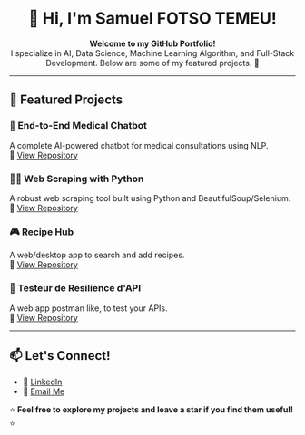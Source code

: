 <h1 align="center">👋 Hi, I'm Samuel FOTSO TEMEU!</h1>
<p align="center">
  <b>Welcome to my GitHub Portfolio!</b><br>
  I specialize in AI, Data Science, Machine Learning Algorithm, and Full-Stack Development. Below are some of my featured projects. 🚀
</p>

---

## 📌 Featured Projects

### 🏥 End-to-End Medical Chatbot  
A complete AI-powered chatbot for medical consultations using NLP.  
🔗 [View Repository](https://github.com/samitochi04/End-to-ENd-Medical-Chatbot)  

### 🕵️‍♂️ Web Scraping with Python  
A robust web scraping tool built using Python and BeautifulSoup/Selenium.  
🔗 [View Repository](https://github.com/samitochi04/Scraping-Python)  

### 🎮 Recipe Hub  
A web/desktop app to search and add recipes.  
🔗 [View Repository](https://github.com/samitochi04/recipehub)  

### 🏫 Testeur de Resilience d'API  
A web app postman like, to test your APIs.  
🔗 [View Repository](https://github.com/samitochi04/TesteurDeResilienceD_Api)  

---

## 📫 Let's Connect!
- 💼 [LinkedIn](www.linkedin.com/in/samuel-fotso-6b9879253)  
- 📧 [Email Me](mailto:temmodaryl317@gmail.com)  

⭐ **Feel free to explore my projects and leave a star if you find them useful!** ⭐
